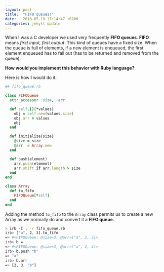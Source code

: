 ```yaml
---
layout: post
title:  "FIFO queues!"
date:   2018-05-10 17:14:47 +0200
categories: jekyll update
---
```


When I was a C developer we used very frequently **FIFO queues**. **FIFO** means _first input, first output_. This kind of queues have a fixed size. When the queue is full of elements, if a new element is enqueued, the first element enqueued has to fall out (has to be returned and removed from the queue).

**How would you implement this behavior with Ruby language?**

Here is how I would do it:

```ruby
## fifo_queue.rb

class FIFOQueue
  attr_accessor :size, :arr

  def self.[](*values)
    obj = self.new(values.size)
    obj.arr = values
    obj
  end

  def initialize(size)
    @size = size
    @arr  = Array.new
  end

  def push(element)
    arr.push(element)
    arr.shift if arr.length > size
  end
end

class Array
  def to_fifo
  	FIFOQueue[*self]
  end
end
```

Adding the method `to_fifo` to the `Array` class permits us to create a new Array as we normally do and convert it a **FIFO queue**.

```sh
> irb -I . -r fifo_queue.rb
irb> ["a", 2, 3].to_fifo
=> #<FIFOQueue: @size=3, @arr=["a", 2, 3]>
irb> b = _
=> #<FIFOQueue: @size=3, @arr=["a", 2, 3]>
irb> b.push "b"
=> "a"
irb> b.arr
=> [2, 3, "b"]
```

